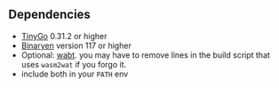 ## Dependencies
- [TinyGo](https://github.com/tinygo-org/tinygo) 0.31.2 or higher
- [Binaryen](https://github.com/WebAssembly/binaryen) version 117 or higher
- Optional: [wabt](https://github.com/WebAssembly/wabt). you may have to remove lines in the build script that uses `wasm2wat` if you forgo it. 
- include both in your `PATH` env
